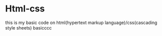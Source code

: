 # Html-css
this is my basic code on html(hypertext markup language)/css(cascading style sheets) basicccc
